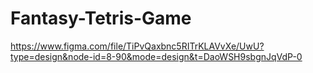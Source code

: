 # Fantasy-Tetris-Game

https://www.figma.com/file/TiPvQaxbnc5RITrKLAVvXe/UwU?type=design&node-id=8-90&mode=design&t=DaoWSH9sbgnJqVdP-0
